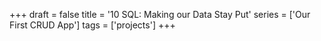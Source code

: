 +++
draft = false
title = '10 SQL: Making our Data Stay Put'
series = ['Our First CRUD App']
tags = ['projects']
+++